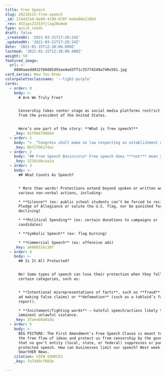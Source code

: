 ```yaml
---
title: Free Speech
slug: 20210115-free-speech
_id: 1344d7a9-0e90-4190-870f-be6e88e110bd
_rev: 45Isps23253Yjlaq2NvWo6
type: quick_reads
draft: false
_createdAt: '2021-03-31T17:20:24Z'
_updatedAt: '2021-03-31T17:20:24Z'
date: '2021-01-15T12:38:00.000Z'
lastmod: '2021-01-15T12:38:00.000Z'
weight: 50
featured_image:
  url: >-
    6800aaedd932760d85d91ee4ed3ff1c35774249a749x501.jpg
card_series: Now You Know
colorpaletteclassname: '--light-purple'
cards:
  - order: 0
    body: >-
      # Are We Truly Free?


      Censorship takes center stage as social media platforms restrict posts
      from the president of the United States.


      Here’s one part of the story: **What is free speech?**
    _key: 91f9047966b4
  - order: 1
    body: "> _“Congress shall make no law respecting an establishment of religion, or prohibiting the free exercise thereof; or_\__**abridging the freedom of speech**, or of the press; or the right of the people peaceably to assemble, and to petition the Government for a redress of grievances.”_\n\nThe First Amendment to the U.S. Constitution includes five guaranteed freedoms: religion, speech, press, assembly, and petition."
    _key: 6bf2766174ac
  - order: 2
    body: "## Free Speech Basics\n\n* Free speech does ***not*** mean you can say whatever you want, whenever (or wherever) you choose.\n* Free speech means a gov’t entity can **neither**\_**compel** speech or other forms of expression, **nor**\_**prohibit *certain*** forms of speech & other forms of expression — this is “protected speech.”\n* Free speech prohibitions apply to gov’t actors — ***not*** private companies (like social media platforms)."
    _key: 3216cbbcaa1a
  - order: 3
    body: >-
      ## What Counts As Speech?


      * More than words! Protections extend beyond spoken or written words to
      various non-verbal actions, including:

      * **Silence** (ex: public school students can’t be forced to recite the
      Pledge of Allegiance or salute the U.S. flag, nor be punished for
      declining)

      * **Political Spending** (ex: certain donations to campaigns or
      candidates)

      * **Symbolic Speech** (ex: flag burning)

      * **Commercial Speech** (ex: offensive ads)
    _key: a600b516c307
  - order: 4
    body: >-
      ## Is It All Protected?


      No! Some types of speech can lose their protection when they fall into
      certain categories, such as:


      * **Intentional misrepresentations of facts**, such as **fraud** (ex: an
      ad making false claims) or **defamation** (such as a tabloid’s false
      report).

      * **Incitement/fighting words** – hateful speech/actions likely to cause
      imminent unlawful violence.
    _key: 3faeeb8a01da
  - order: 5
    body: >-
      BIG PICTURE: The First Amendment's Free Speech Clause is meant to ensure
      the free flow of ideas and protect us from censorship by the government so
      that no gov't entity (local, state, or federal) suppresses or punishes
      protected speech. How can businesses limit our speech? Next week on
      SmartHER News.
    citation: VIEW SOURCES
    _key: fe7d49cf683e

---
```

 